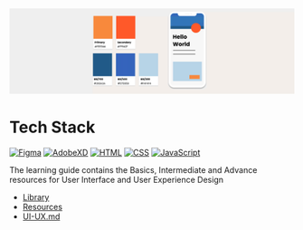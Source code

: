 

<img src="hello.gif">

# Tech Stack
[![Figma](https://img.shields.io/badge/Figma-F24E1E?style=for-the-badge&logo=figma&logoColor=white)](https://www.figma.com/)
[![AdobeXD](https://img.shields.io/badge/AdobeXD-F24E1E?style=for-the-badge&logo=adobexd&logoColor=white)](https://www.adobexd.com/)
[![HTML](https://img.shields.io/badge/HTML5-E34F26?style=for-the-badge&logo=html5&logoColor=white)](https://html.com/html5/)
[![CSS](https://img.shields.io/badge/CSS3-1572B6?style=for-the-badge&logo=css3&logoColor=white)](https://www.w3.org/Style/CSS/Overview.en.html)
[![JavaScript](https://img.shields.io/badge/JavaScript-F7DF1E?style=for-the-badge&logo=javascript&logoColor=black)](https://www.javascript.com/)

The learning guide contains the Basics, Intermediate and Advance resources for User Interface and User Experience Design


- [Library](https://github.com/ayushsoni1010/WeDesign/tree/main/Library)
- [Resources](https://github.com/ayushsoni1010/WeDesign/tree/main/Resources)
- [UI-UX.md](https://github.com/ayushsoni1010/WeDesign/blob/main/UI-UX.md)

